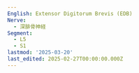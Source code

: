 ```yaml
---
English: Extensor Digitorum Brevis (EDB)
Nerve:
  - 深腓骨神経
Segment:
  - L5
  - S1
lastmod: '2025-03-20'
last_edited: 2025-02-27T00:00:00.000Z
---
```



